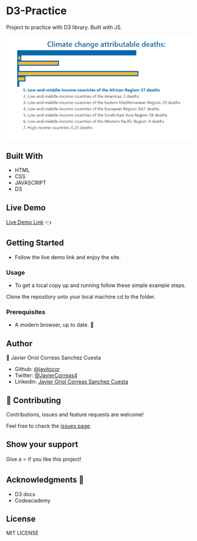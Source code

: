 # D3-Practice
Project to practice with D3 library. Built with JS.

![screenshot](./screenshot.png)
## Built With

- HTML 
- CSS
- JAVASCRIPT
- D3

## Live Demo

[Live Demo Link](https://javitocor.github.io/D3-Practice/) :point_left:

## Getting Started
- Follow the live demo link and enjoy the site.

### Usage
- To get a local copy up and running follow these simple example steps.

Clone the repository unto your local machine cd to the folder.


### Prerequisites

- A modern browser, up to date.  :muscle:

## Author

👤 Javier Oriol Correas Sanchez Cuesta 
- Github: [@javitocor](https://github.com/javitocor) 
- Twitter: [@JavierCorreas4](https://twitter.com/JavierCorreas4) 
- Linkedin: [Javier Oriol Correas Sanchez Cuesta](https://www.linkedin.com/in/javier-correas-sanchez-cuesta-15289482/) 

## 🤝 Contributing

Contributions, issues and feature requests are welcome!

Feel free to check the [issues page](https://github.com/javitocor/D3-Practice/issues).

## Show your support

Give a ⭐️ if you like this project!

## Acknowledgments 🚀

- D3 docs
- Codeacademy

## License
MIT LICENSE

